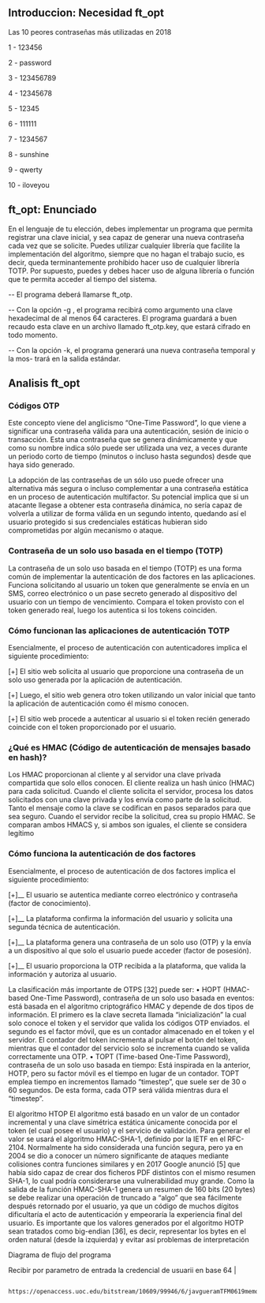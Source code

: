 <h2>Introduccion: Necesidad ft_opt</h2>
<p>Las 10 peores contraseñas más utilizadas en 2018</p>
<p>1 - 123456 </p>
<p>2 - password </p>
<p>3 - 123456789 </p>
<p>4 - 12345678 </p>
<p>5 - 12345 </p>
<p>6 - 111111 </p>
<p>7 - 1234567</p>
<p>8 - sunshine</p>
<p>9 - qwerty </p>
<p>10 - iloveyou</p>


<h2> ft_opt: Enunciado </h2>
<p>En el lenguaje de tu elección, debes implementar un programa que permita registrar
una clave inicial, y sea capaz de generar una nueva contraseña cada vez que se solicite.
Puedes utilizar cualquier librería que facilite la implementación del algoritmo, siempre
que no hagan el trabajo sucio, es decir, queda terminantemente prohibido hacer uso de
cualquier librería TOTP. Por supuesto, puedes y debes hacer uso de alguna librería o
función que te permita acceder al tiempo del sistema.</p>
<p>-- El programa deberá llamarse ft_otp.</p>
  
<p>-- Con la opción -g , el programa recibirá como argumento una clave hexadecimal
de al menos 64 caracteres. El programa guardará a buen recaudo esta clave en un
archivo llamado ft_otp.key, que estará cifrado en todo momento.</p>
    
<p>-- Con la opción -k, el programa generará una nueva contraseña temporal y la mos-
trará en la salida estándar.</p>

<h2> Analisis ft_opt</h2>

<h3>Códigos OTP</h3>
<p>Este concepto viene del anglicismo “One-Time Password”, lo que viene a significar una contraseña válida para una autenticación, sesión de inicio
o transacción. Esta una contraseña que se genera dinámicamente y que como su nombre indica sólo puede ser utilizada una vez, a veces durante
un periodo corto de tiempo (minutos o incluso hasta segundos) desde que haya sido generado.</p>

<p>La adopción de las contraseñas de un sólo uso puede ofrecer una alternativa más segura o incluso complementar a una contraseña
estática en un proceso de autenticación multifactor. Su potencial implica que si un atacante llegase a obtener esta contraseña dinámica, no sería
capaz de volverla a utilizar de forma válida en un segundo intento, quedando así el usuario protegido si sus credenciales estáticas hubieran
sido comprometidas por algún mecanismo o ataque.</p>


<h3>Contraseña de un solo uso basada en el tiempo (TOTP)</h3>
<p>La contraseña de un solo uso basada en el tiempo (TOTP) es una forma común de implementar la autenticación de dos factores en las aplicaciones. Funciona solicitando al usuario un token que generalmente se envía en un SMS, correo electrónico o un pase secreto generado al dispositivo del usuario con un tiempo de vencimiento. Compara el token provisto con el token generado real, luego los autentica si los tokens coinciden.</p>

<h3>Cómo funcionan las aplicaciones de autenticación TOTP</h3>
<p>Esencialmente, el proceso de autenticación con autenticadores implica el siguiente procedimiento:</p>

<p>[+]  El sitio web solicita al usuario que proporcione una contraseña de un solo uso generada por la aplicación de autenticación.</p>
<p>[+]  Luego, el sitio web genera otro token utilizando un valor inicial que tanto la aplicación de autenticación como él mismo conocen.</p>
<p>[+]  El sitio web procede a autenticar al usuario si el token recién generado coincide con el token proporcionado por el usuario.</p>

<h3>¿Qué es HMAC (Código de autenticación de mensajes basado en hash)?</h3>

<p>Los HMAC proporcionan al cliente y al servidor una clave privada compartida que solo ellos conocen. El cliente realiza un hash único (HMAC) para cada solicitud. Cuando el cliente solicita el servidor, procesa los datos solicitados con una clave privada y los envía como parte de la solicitud. Tanto el mensaje como la clave se codifican en pasos separados para que sea seguro. Cuando el servidor recibe la solicitud, crea su propio HMAC. Se comparan ambos HMACS y, si ambos son iguales, el cliente se considera legítimo<p/>


<h3>Cómo funciona la autenticación de dos factores</h3>
<p>Esencialmente, el proceso de autenticación de dos factores implica el siguiente procedimiento:<p/>

<p>[+]__ El usuario se autentica mediante correo electrónico y contraseña (factor de conocimiento).<p/>
<p>[+]__ La plataforma confirma la información del usuario y solicita una segunda técnica de autenticación.<p/>
<p>[+]__ La plataforma genera una contraseña de un solo uso (OTP) y la envía a un dispositivo al que solo el usuario puede acceder (factor de posesión).<p/>
<p>[+]__ El usuario proporciona la OTP recibida a la plataforma, que valida la información y autoriza al usuario.<p/>

La clasificación más importante de OTPS [32] puede ser:
• HOPT (HMAC-based One-Time Password), contraseña de un solo
uso basada en eventos: está basada en el algoritmo criptográfico
HMAC y depende de dos tipos de información. El primero es la
clave secreta llamada “inicialización” la cual solo conoce el token y
el servidor que valida los códigos OTP enviados. el segundo es el
factor móvil, que es un contador almacenado en el token y el
servidor. El contador del token incrementa al pulsar el botón del
token, mientras que el contador del servicio solo se incrementa
cuando se valida correctamente una OTP.
• TOPT (Time-based One-Time Password), contraseña de un solo
uso basada en tiempo: Está inspirada en la anterior, HOTP, pero
su factor móvil es el tiempo en lugar de un contador. TOPT
emplea tiempo en incrementos llamado “timestep”, que suele ser
de 30 o 60 segundos. De esta forma, cada OTP será válida
mientras dura el “timestep”.



El algoritmo HTOP
El algoritmo está basado en un valor de un contador incremental y una
clave simétrica estática únicamente conocida por el token (el cual posee
el usuario) y el servicio de validación.
Para generar el valor se usará el algoritmo HMAC-SHA-1, definido por la
IETF en el RFC-2104. Normalmente ha sido considerada una función
segura, pero ya en 2004 se dio a conocer un número significante de
ataques mediante colisiones contra funciones similares y en 2017
Google anunció [5] que había sido capaz de crear dos ficheros PDF
distintos con el mismo resumen SHA-1, lo cual podría considerarse una
vulnerabilidad muy grande.
Como la salida de la función HMAC-SHA-1 genera un resumen de 160
bits (20 bytes) se debe realizar una operación de truncado a “algo” que
sea fácilmente después retornado por el usuario, ya que un código de
muchos dígitos dificultaría el acto de autenticación y empeoraría la
experiencia final del usuario. Es importante que los valores generados
por el algoritmo HOTP sean tratados como big-endian [36], es decir,
representar los bytes en el orden natural (desde la izquierda) y evitar así
problemas de interpretación




Diagrama de flujo del programa

Recibir por parametro de entrada la credencial de usuarii en base 64
          |
          
          https://openaccess.uoc.edu/bitstream/10609/99946/6/javgueramTFM0619memoria.pdf
 
